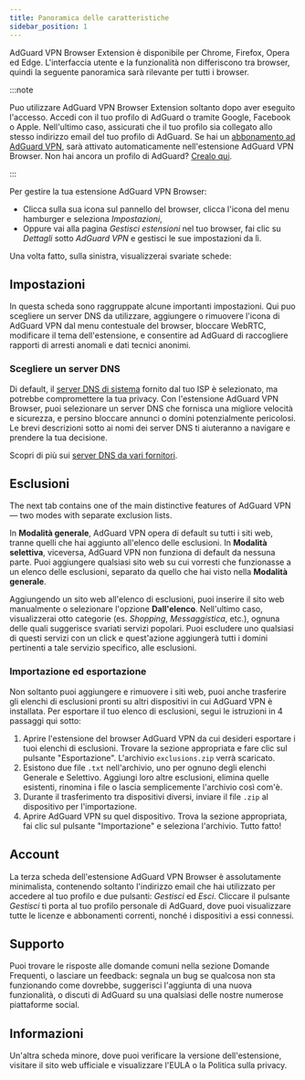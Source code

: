 ```yaml
---
title: Panoramica delle caratteristiche
sidebar_position: 1
---
```


AdGuard VPN Browser Extension è disponibile per Chrome, Firefox, Opera ed Edge. L'interfaccia utente e la funzionalità non differiscono tra browser, quindi la seguente panoramica sarà rilevante per tutti i browser.

:::note

Puo utilizzare AdGuard VPN Browser Extension soltanto dopo aver eseguito l'accesso. Accedi con il tuo profilo di AdGuard o tramite Google, Facebook o Apple. Nell'ultimo caso, assicurati che il tuo profilo sia collegato allo stesso indirizzo email del tuo profilo di AdGuard. Se hai un [abbonamento ad AdGuard VPN](/general/subscription), sarà attivato automaticamente nell'estensione AdGuard VPN Browser. Non hai ancora un profilo di AdGuard? [Crealo qui](https://auth.adguard.com/registration.html).

:::

Per gestire la tua estensione AdGuard VPN Browser:

- Clicca sulla sua icona sul pannello del browser, clicca l'icona del menu hamburger e seleziona *Impostazioni*,
- Oppure vai alla pagina *Gestisci estensioni* nel tuo browser, fai clic su *Dettagli* sotto *AdGuard VPN* e gestisci le sue impostazioni da lì.

Una volta fatto, sulla sinistra, visualizzerai svariate schede:

## Impostazioni

In questa scheda sono raggruppate alcune importanti impostazioni. Qui puo scegliere un server DNS da utilizzare, aggiungere o rimuovere l'icona di AdGuard VPN dal menu contestuale del browser, bloccare WebRTC, modificare il tema dell'estensione, e consentire ad AdGuard di raccogliere rapporti di arresti anomali e dati tecnici anonimi.

### Scegliere un server DNS

Di default, il [server DNS di sistema](https://adguard-dns.io/kb/general/dns-filtering/#what-is-dns) fornito dal tuo ISP è selezionato, ma potrebbe compromettere la tua privacy. Con l'estensione AdGuard VPN Browser, puoi selezionare un server DNS che fornisca una migliore velocità e sicurezza, e persino bloccare annunci o domini potenzialmente pericolosi. Le brevi descrizioni sotto ai nomi dei server DNS ti aiuteranno a navigare e prendere la tua decisione.

Scopri di più sui [server DNS da vari fornitori](https://adguard-dns.io/kb/general/dns-providers/).

## Esclusioni

The next tab contains one of the main distinctive features of AdGuard VPN — two modes with separate exclusion lists.

In **Modalità generale**, AdGuard VPN opera di default su tutti i siti web, tranne quelli che hai aggiunto all'elenco delle esclusioni. In **Modalità selettiva**, viceversa, AdGuard VPN non funziona di default da nessuna parte. Puoi aggiungere qualsiasi sito web su cui vorresti che funzionasse a un elenco delle esclusioni, separato da quello che hai visto nella **Modalità generale**.

Aggiungendo un sito web all'elenco di esclusioni, puoi inserire il sito web manualmente o selezionare l'opzione **Dall'elenco**. Nell'ultimo caso, visualizzerai otto categorie (es. *Shopping*, *Messaggistica*, etc.), ognuna delle quali suggerisce svariati servizi popolari. Puoi escludere uno qualsiasi di questi servizi con un click e quest'azione aggiungerà tutti i domini pertinenti a tale servizio specifico, alle esclusioni.

### Importazione ed esportazione

Non soltanto puoi aggiungere e rimuovere i siti web, puoi anche trasferire gli elenchi di esclusioni pronti su altri dispositivi in cui AdGuard VPN è installata. Per esportare il tuo elenco di esclusioni, segui le istruzioni in 4 passaggi qui sotto:

1. Aprire l'estensione del browser AdGuard VPN da cui desideri esportare i tuoi elenchi di esclusioni. Trovare la sezione appropriata e fare clic sul pulsante "Esportazione". L'archivio `exclusions.zip` verrà scaricato.
1. Esistono due file `.txt` nell'archivio, uno per ognuno degli elenchi Generale e Selettivo. Aggiungi loro altre esclusioni, elimina quelle esistenti, rinomina i file o lascia semplicemente l'archivio così com'è.
1. Durante il trasferimento tra dispositivi diversi, inviare il file `.zip` al dispositivo per l'importazione.
1. Aprire AdGuard VPN su quel dispositivo. Trova la sezione appropriata, fai clic sul pulsante "Importazione" e seleziona l'archivio. Tutto fatto!

## Account

La terza scheda dell'estensione AdGuard VPN Browser è assolutamente minimalista, contenendo soltanto l'indirizzo email che hai utilizzato per accedere al tuo profilo e due pulsanti: *Gestisci* ed *Esci*. Cliccare il pulsante *Gestisci* ti porta al tuo profilo personale di AdGuard, dove puoi visualizzare tutte le licenze e abbonamenti correnti, nonché i dispositivi a essi connessi.

## Supporto

Puoi trovare le risposte alle domande comuni nella sezione Domande Frequenti, o lasciare un feedback: segnala un bug se qualcosa non sta funzionando come dovrebbe, suggerisci l'aggiunta di una nuova funzionalità, o discuti di AdGuard su una qualsiasi delle nostre numerose piattaforme social.

## Informazioni

Un'altra scheda minore, dove puoi verificare la versione dell'estensione, visitare il sito web ufficiale e visualizzare l'EULA o la Politica sulla privacy.
